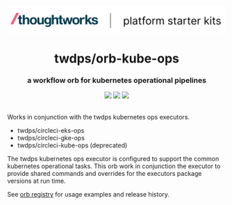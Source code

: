 <div align="center">
	<p>
		<img alt="Thoughtworks Logo" src="https://raw.githubusercontent.com/twplatformlabs/static/master/psk_banner.png" width=800 />
	</p>
  <h1>twdps/orb-kube-ops</h1>
  <h3>a workflow orb for kubernetes operational pipelines</h3>
  <a href="https://app.circleci.com/pipelines/github/twplatformlabs/orb-kube-ops"><img src="https://circleci.com/gh/twplatformlabs/orb-kube-ops.svg?style=shield"></a> <a href="https://badges.circleci.com/orbs/twdps/kube-ops.svg"><img src="https://badges.circleci.com/orbs/twdps/kube-ops.svg"></a> <a href="https://opensource.org/licenses/MIT"><img src="https://img.shields.io/badge/license-MIT-blue.svg"></a>
</div>
<br />

Works in conjunction with the twdps kubernetes ops executors.  
- twdps/circleci-eks-ops
- twdps/circleci-gke-ops
- twdps/circleci-kube-ops (deprecated)  

The twdps kubernetes ops executor is configured to support the common kubernetes operational tasks. This orb work in conjunction the executor to provide shared commands and overrides for the executors package versions at run time.  

See [orb registry](https://circleci.com/orbs/registry/orb/twdps/kube-ops) for usage examples and release history.  
